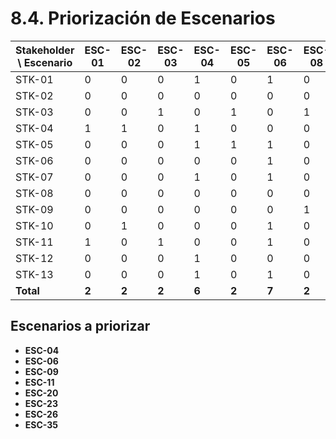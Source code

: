 # 8.4. Priorización de Escenarios

| Stakeholder \ Escenario | ESC-01 | ESC-02 | ESC-03 | ESC-04 | ESC-05 | ESC-06 | ESC-08 | ESC-09 | ESC-10 | ESC-11 | ESC-13 | ESC-15 | ESC-17 | ESC-18 | ESC-19 | ESC-20 | ESC-21 | ESC-23 | ESC-24 | ESC-25 | ESC-26 | ESC-27 | ESC-28 | ESC-29 | ESC-30 | ESC-31 | ESC-33 | ESC-34 | ESC-35 |
|--------------------------|--------|--------|--------|--------|--------|--------|--------|--------|--------|--------|--------|--------|--------|--------|--------|--------|--------|--------|--------|--------|--------|--------|--------|--------|--------|--------|--------|--------|-------|
| STK-01                   | 0      | 0      | 0      | 1      | 0      | 1      | 0      | 1      | 0      | 1      | 0      | 0      | 0      | 0      | 1      | 1      | 0      | 1      | 0      | 0      | 0      | 0      | 0      | 0      | 0      | 1      | 0      | 0      | 0      | 8     |
| STK-02                   | 0      | 0      | 0      | 0      | 0      | 0      | 0      | 0      | 0      | 1      | 0      | 0      | 0      | 0      | 1      | 0      | 0      | 1      | 1      | 0      | 0      | 0      | 0      | 1      | 0      | 0      | 1      | 1      | 1      | 8     |
| STK-03                   | 0      | 0      | 1      | 0      | 1      | 0      | 1      | 1      | 0      | 1      | 0      | 0      | 0      | 0      | 0      | 1      | 0      | 1      | 0      | 0      | 1      | 0      | 0      | 0      | 0      | 0      | 0      | 0      | 0      | 8     |
| STK-04                   | 1      | 1      | 0      | 1      | 0      | 0      | 0      | 1      | 0      | 1      | 0      | 0      | 0      | 0      | 0      | 1      | 0      | 1      | 0      | 0      | 1      | 0      | 0      | 0      | 0      | 0      | 0      | 0      | 0      | 8     |
| STK-05                   | 0      | 0      | 0      | 1      | 1      | 1      | 0      | 0      | 0      | 1      | 1      | 0      | 0      | 0      | 0      | 0      | 0      | 1      | 0      | 0      | 1      | 0      | 0      | 0      | 0      | 0      | 0      | 0      | 1      | 8     |
| STK-06                   | 0      | 0      | 0      | 0      | 0      | 1      | 0      | 1      | 0      | 0      | 0      | 0      | 0      | 0      | 1      | 1      | 0      | 1      | 0      | 1      | 1      | 0      | 0      | 0      | 0      | 0      | 0      | 0      | 1      | 8     |
| STK-07                   | 0      | 0      | 0      | 1      | 0      | 1      | 0      | 1      | 0      | 1      | 0      | 0      | 0      | 0      | 0      | 1      | 0      | 0      | 0      | 0      | 0      | 0      | 1      | 0      | 0      | 1      | 0      | 0      | 1      | 8     |
| STK-08                   | 0      | 0      | 0      | 0      | 0      | 0      | 0      | 0      | 0      | 0      | 0      | 1      | 1      | 0      | 0      | 1      | 0      | 1      | 0      | 1      | 1      | 1      | 1      | 0      | 0      | 0      | 0      | 0      | 0      | 8     |
| STK-09                   | 0      | 0      | 0      | 0      | 0      | 0      | 1      | 0      | 0      | 0      | 0      | 0      | 1      | 1      | 0      | 1      | 0      | 0      | 0      | 0      | 0      | 0      | 0      | 1      | 1      | 1      | 0      | 0      | 1      | 8     |
| STK-10                   | 0      | 1      | 0      | 0      | 0      | 1      | 0      | 1      | 1      | 1      | 0      | 0      | 0      | 0      | 0      | 0      | 0      | 1      | 0      | 0      | 1      | 0      | 0      | 0      | 0      | 0      | 0      | 1      | 0      | 8     |
| STK-11                   | 1      | 0      | 1      | 0      | 0      | 1      | 0      | 0      | 0      | 0      | 0      | 0      | 0      | 0      | 0      | 1      | 1      | 1      | 0      | 0      | 0      | 0      | 0      | 0      | 0      | 0      | 0      | 1      | 1      | 8     |
| STK-12                   | 0      | 0      | 0      | 1      | 0      | 0      | 0      | 1      | 0      | 0      | 1      | 0      | 0      | 1      | 0      | 0      | 0      | 0      | 0      | 0      | 1      | 0      | 0      | 0      | 1      | 0      | 1      | 0      | 1      | 8     |
| STK-13                   | 0      | 0      | 0      | 1      | 0      | 1      | 0      | 1      | 1      | 0      | 0      | 1      | 0      | 0      | 0      | 0      | 1      | 0      | 1      | 0      | 0      | 0      | 0      | 0      | 0      | 0      | 0      | 0      | 1      | 8     |
| **Total**                | **2**  | **2**  | **2**  | **6**  | **2**  | **7**  | **2**  | **8**  | **2**  | **7**  | **2**  | **2**  | **2**  | **2**  | **3**  | **8**  | **2**  | **9**  | **2**  | **2**  | **7**  | **1**  | **2**  | **2**  | **2**  | **3**  | **2**  | **3**  | **8**  | **104** |


## Escenarios a priorizar
- **ESC-04**
- **ESC-06**
- **ESC-09**
- **ESC-11**
- **ESC-20**
- **ESC-23**
- **ESC-26**
- **ESC-35**
